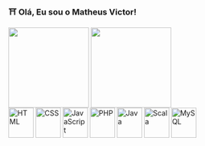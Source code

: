 ### ⛩ Olá, Eu sou o Matheus Victor!

<div style="display: inline-block">
  <img align="center" height="160em" src="https://github-readme-stats.vercel.app/api?username=MatVicDev&show_icons=true&theme=github_dark&locale=pt-br">
  <img align="center" height="160em" src="https://github-readme-stats.vercel.app/api/top-langs/?username=MatVicDev&theme=github_dark&layout=compact&locale=pt-br">
</div>

<br>

<div style="display: inline-block">
  <img align="center" alt="HTML" width="50" height="60" src="https://cdn.jsdelivr.net/gh/devicons/devicon/icons/html5/html5-original.svg" />
  <img align="center" alt="CSS" width="50" height="60" src="https://cdn.jsdelivr.net/gh/devicons/devicon/icons/css3/css3-original.svg" />
  <img align="center" alt="JavaScript" width="50" height="60" src="https://cdn.jsdelivr.net/gh/devicons/devicon/icons/javascript/javascript-original.svg" />
  <img align="center" alt="PHP" width="50" height="60" src="https://cdn.jsdelivr.net/gh/devicons/devicon/icons/php/php-plain.svg" />
  <img align="center" alt="Java" width="50" height="60" src="https://cdn.jsdelivr.net/gh/devicons/devicon/icons/java/java-plain.svg" />
  <img align="center" alt="Scala" width="50" height="60" src="https://cdn.jsdelivr.net/gh/devicons/devicon/icons/scala/scala-original.svg" />
  <img align="center" alt="MySQL" width="50" height="60" src="https://cdn.jsdelivr.net/gh/devicons/devicon/icons/mysql/mysql-original-wordmark.svg" />
</div>  
